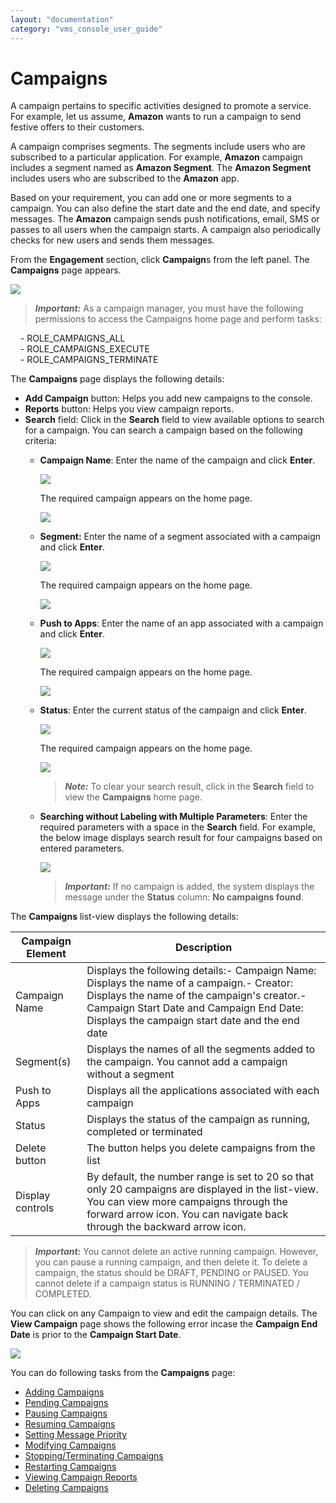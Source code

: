 ```yaml
---
layout: "documentation"
category: "vms_console_user_guide"
---
```

                             


Campaigns
=========

A campaign pertains to specific activities designed to promote a service. For example, let us assume, **Amazon** wants to run a campaign to send festive offers to their customers.

A campaign comprises segments. The segments include users who are subscribed to a particular application. For example, **Amazon** campaign includes a segment named as **Amazon Segment**. The **Amazon Segment** includes users who are subscribed to the **Amazon** app.

Based on your requirement, you can add one or more segments to a campaign. You can also define the start date and the end date, and specify messages. The **Amazon** campaign sends push notifications, email, SMS or passes to all users when the campaign starts. A campaign also periodically checks for new users and sends them messages.

From the **Engagement** section, click **Campaign**s from the left panel. The **Campaigns** page appears.

![](../Resources/Images/Engagement/Campaign/campaignhomescreen_641x215.png)

> **_Important:_** As a campaign manager, you must have the following permissions to access the Campaigns home page and perform tasks:  
  
    - ROLE\_CAMPAIGNS\_ALL  
    - ROLE\_CAMPAIGNS\_EXECUTE  
    - ROLE\_CAMPAIGNS\_TERMINATE

The **Campaigns** page displays the following details:

*   ****Add Campaign**** button: Helps you add new campaigns to the console.
*   **Reports** button: Helps you view campaign reports.
*   **Search** field: Click in the **Search** field to view available options to search for a campaign. You can search a campaign based on the following criteria:
    *   **Campaign Name**: Enter the name of the campaign and click **Enter**.
        
        ![](../Resources/Images/Engagement/Campaign/searchcampname.png)
        
        The required campaign appears on the home page.
        
        ![](../Resources/Images/Engagement/Campaign/resultcampname_557x97.png)
        
    *   **Segment:** Enter the name of a segment associated with a campaign and click **Enter**.
        
        ![](../Resources/Images/Engagement/Campaign/searchcampsegment.png)
        
        The required campaign appears on the home page.
        
        ![](../Resources/Images/Engagement/Campaign/resultcampsegment_559x124.png)
        
    *   **Push to Apps**: Enter the name of an app associated with a campaign and click **Enter**.
        
        ![](../Resources/Images/Engagement/Campaign/searchcamppushtoapp.png)
        
        The required campaign appears on the home page.
        
        ![](../Resources/Images/Engagement/Campaign/resultcamppushtoapp_557x93.png)
        
    *   **Status**: Enter the current status of the campaign and click **Enter**.
        
        ![](../Resources/Images/Engagement/Campaign/searchcampstatus.png)
        
        The required campaign appears on the home page.
        
        ![](../Resources/Images/Engagement/Campaign/resultcampstatus_553x130.png)
        
        > **_Note:_** To clear your search result, click in the **Search** field to view the **Campaigns** home page.
        
    *   **Searching without Labeling with Multiple Parameters**: Enter the required parameters with a space in the **Search** field. For example, the below image displays search result for four campaigns based on entered parameters.
        
        ![](../Resources/Images/Engagement/Campaign/sewlawmupa_556x124.png)
        
        > **_Important:_** If no campaign is added, the system displays the message under the **Status** column: **No campaigns found**.
        

The **Campaigns** list-view displays the following details:

  
| Campaign Element | Description |
| --- | --- |
| Campaign Name | Displays the following details:- Campaign Name: Displays the name of a campaign.- Creator: Displays the name of the campaign's creator.- Campaign Start Date and Campaign End Date: Displays the campaign start date and the end date |
| Segment(s) | Displays the names of all the segments added to the campaign. You cannot add a campaign without a segment |
| Push to Apps | Displays all the applications associated with each campaign |
| Status | Displays the status of the campaign as running, completed or terminated |
| Delete button | The button helps you delete campaigns from the list |
| Display controls | By default, the number range is set to 20 so that only 20 campaigns are displayed in the list-view. You can view more campaigns through the forward arrow icon. You can navigate back through the backward arrow icon. |

> **_Important:_** You cannot delete an active running campaign. However, you can pause a running campaign, and then delete it. To delete a campaign, the status should be DRAFT, PENDING or PAUSED. You cannot delete if a campaign status is RUNNING / TERMINATED / COMPLETED.

You can click on any Campaign to view and edit the campaign details. The **View Campaign** page shows the following error incase the **Campaign End Date** is prior to the **Campaign Start Date**.

![](../Resources/Images/Engagement/Campaign/ViewCampaignCurrentDateError.PNG)

You can do following tasks from the **Campaigns** page:

*   [Adding Campaigns](Adding_a_Campaign.html)
*   [Pending Campaigns](Pending_Campaigns.html)
*   [Pausing Campaigns](Pausing_a_Campaign.html)
*   [Resuming Campaigns](Resuming_a_Campaign.html)
*   [Setting Message Priority](Setting_Message_Priority.html)
*   [Modifying Campaigns](Modifying_a_Campaign.html)
*   [Stopping/Terminating Campaigns](Terminating_a_Campaign.html)
*   [Restarting Campaigns](Restarting_a_Campaign.html)
*   [Viewing Campaign Reports](Viewing_Campaign_Reports.html)
*   [Deleting Campaigns](Deleting_a_Campaign.html)
